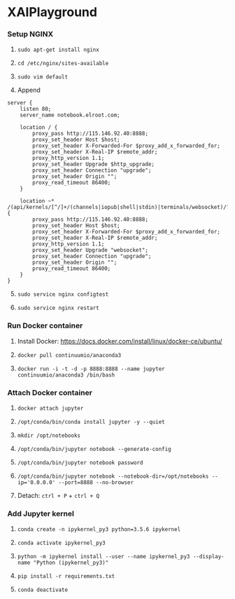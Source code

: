 # XAIPlayground

### Setup NGINX
1. ```sudo apt-get install nginx```

2. ```cd /etc/nginx/sites-available```

3. ```sudo vim default```

4. Append 
```
server {
    listen 80;
    server_name notebook.elroot.com;

    location / {
        proxy_pass http://115.146.92.40:8888;
        proxy_set_header Host $host;
        proxy_set_header X-Forwarded-For $proxy_add_x_forwarded_for;
        proxy_set_header X-Real-IP $remote_addr;
        proxy_http_version 1.1;
        proxy_set_header Upgrade $http_upgrade;
        proxy_set_header Connection "upgrade";
	    proxy_set_header Origin "";
        proxy_read_timeout 86400;
    }

    location ~* /(api/kernels/[^/]+/(channels|iopub|shell|stdin)|terminals/websocket)/? {
        proxy_pass http://115.146.92.40:8888;
        proxy_set_header Host $host;
        proxy_set_header X-Forwarded-For $proxy_add_x_forwarded_for;
        proxy_set_header X-Real-IP $remote_addr;
        proxy_http_version 1.1;
        proxy_set_header Upgrade "websocket";
        proxy_set_header Connection "upgrade";
        proxy_set_header Origin "";
        proxy_read_timeout 86400;
    }
}
```

5. ```sudo service nginx configtest```

6. ```sudo service nginx restart```

### Run Docker container
1. Install Docker: https://docs.docker.com/install/linux/docker-ce/ubuntu/

2. ```docker pull continuumio/anaconda3```

3. ```docker run -i -t -d -p 8888:8888 --name jupyter continuumio/anaconda3 /bin/bash```

### Attach Docker container
1. ```docker attach jupyter```

2. ```/opt/conda/bin/conda install jupyter -y --quiet```

3. ```mkdir /opt/notebooks```

4. ```/opt/conda/bin/jupyter notebook --generate-config```

5. ```/opt/conda/bin/jupyter notebook password```

6. ```/opt/conda/bin/jupyter notebook --notebook-dir=/opt/notebooks --ip='0.0.0.0' --port=8888 --no-browser```

7. Detach: ```ctrl + P``` + ```ctrl + Q```

### Add Jupyter kernel
1. ```conda create -n ipykernel_py3 python=3.5.6 ipykernel ```

2. ```conda activate ipykernel_py3 ```

3. ```python -m ipykernel install --user --name ipykernel_py3 --display-name "Python (ipykernel_py3)"```

4. ```pip install -r requirements.txt```

5. ```conda deactivate```
